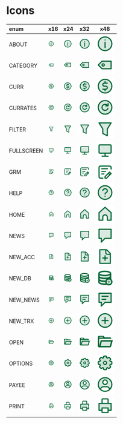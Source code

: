 # Icons
enum | x16 | x24 | x32 | x48
:-- | --- | --- | --- | ---
ABOUT | <img src="ABOUT.svg" width="16">  | <img src="ABOUT.svg" width="24">  | <img src="ABOUT.svg" width="32">  | <img src="ABOUT.svg" width="48"> 
CATEGORY | <img src="CATEGORY.svg" width="16">  | <img src="CATEGORY.svg" width="24">  | <img src="CATEGORY.svg" width="32">  | <img src="CATEGORY.svg" width="48"> 
CURR | <img src="CURR.svg" width="16">  | <img src="CURR.svg" width="24">  | <img src="CURR.svg" width="32">  | <img src="CURR.svg" width="48"> 
CURRATES | <img src="CURRATES.svg" width="16">  | <img src="CURRATES.svg" width="24">  | <img src="CURRATES.svg" width="32">  | <img src="CURRATES.svg" width="48"> 
FILTER | <img src="FILTER.svg" width="16">  | <img src="FILTER.svg" width="24">  | <img src="FILTER.svg" width="32">  | <img src="FILTER.svg" width="48"> 
FULLSCREEN | <img src="FULLSCREEN.svg" width="16">  | <img src="FULLSCREEN.svg" width="24">  | <img src="FULLSCREEN.svg" width="32">  | <img src="FULLSCREEN.svg" width="48"> 
GRM | <img src="GRM.svg" width="16">  | <img src="GRM.svg" width="24">  | <img src="GRM.svg" width="32">  | <img src="GRM.svg" width="48"> 
HELP | <img src="HELP.svg" width="16">  | <img src="HELP.svg" width="24">  | <img src="HELP.svg" width="32">  | <img src="HELP.svg" width="48"> 
HOME | <img src="HOME.svg" width="16">  | <img src="HOME.svg" width="24">  | <img src="HOME.svg" width="32">  | <img src="HOME.svg" width="48"> 
NEWS | <img src="NEWS.svg" width="16">  | <img src="NEWS.svg" width="24">  | <img src="NEWS.svg" width="32">  | <img src="NEWS.svg" width="48"> 
NEW_ACC | <img src="NEW_ACC.svg" width="16">  | <img src="NEW_ACC.svg" width="24">  | <img src="NEW_ACC.svg" width="32">  | <img src="NEW_ACC.svg" width="48"> 
NEW_DB | <img src="NEW_DB.svg" width="16">  | <img src="NEW_DB.svg" width="24">  | <img src="NEW_DB.svg" width="32">  | <img src="NEW_DB.svg" width="48"> 
NEW_NEWS | <img src="NEW_NEWS.svg" width="16">  | <img src="NEW_NEWS.svg" width="24">  | <img src="NEW_NEWS.svg" width="32">  | <img src="NEW_NEWS.svg" width="48"> 
NEW_TRX | <img src="NEW_TRX.svg" width="16">  | <img src="NEW_TRX.svg" width="24">  | <img src="NEW_TRX.svg" width="32">  | <img src="NEW_TRX.svg" width="48"> 
OPEN | <img src="OPEN.svg" width="16">  | <img src="OPEN.svg" width="24">  | <img src="OPEN.svg" width="32">  | <img src="OPEN.svg" width="48"> 
OPTIONS | <img src="OPTIONS.svg" width="16">  | <img src="OPTIONS.svg" width="24">  | <img src="OPTIONS.svg" width="32">  | <img src="OPTIONS.svg" width="48"> 
PAYEE | <img src="PAYEE.svg" width="16">  | <img src="PAYEE.svg" width="24">  | <img src="PAYEE.svg" width="32">  | <img src="PAYEE.svg" width="48"> 
PRINT | <img src="PRINT.svg" width="16">  | <img src="PRINT.svg" width="24">  | <img src="PRINT.svg" width="32">  | <img src="PRINT.svg" width="48"> 
